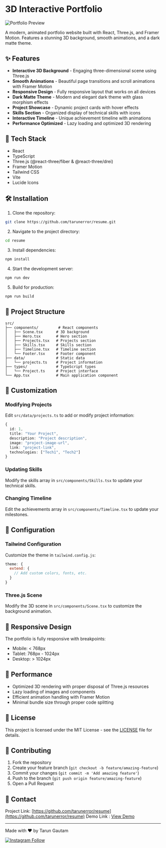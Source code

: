 # 3D Interactive Portfolio

![Portfolio Preview](https://images.unsplash.com/photo-1607799279861-4dd421887fb3?auto=format&fit=crop&q=80&w=1200)

A modern, animated portfolio website built with React, Three.js, and Framer Motion. Features a stunning 3D background, smooth animations, and a dark matte theme.

## ✨ Features

- **Interactive 3D Background** - Engaging three-dimensional scene using Three.js
- **Smooth Animations** - Beautiful page transitions and scroll animations with Framer Motion
- **Responsive Design** - Fully responsive layout that works on all devices
- **Dark Matte Theme** - Modern and elegant dark theme with glass morphism effects
- **Project Showcase** - Dynamic project cards with hover effects
- **Skills Section** - Organized display of technical skills with icons
- **Interactive Timeline** - Unique achievement timeline with animations
- **Performance Optimized** - Lazy loading and optimized 3D rendering

## 🚀 Tech Stack

- React
- TypeScript
- Three.js (@react-three/fiber & @react-three/drei)
- Framer Motion
- Tailwind CSS
- Vite
- Lucide Icons

## 🛠️ Installation

1. Clone the repository:
```bash
git clone https://github.com/tarunerror/resume.git
```

2. Navigate to the project directory:
```bash
cd resume
```

3. Install dependencies:
```bash
npm install
```

4. Start the development server:
```bash
npm run dev
```

5. Build for production:
```bash
npm run build
```

## 📁 Project Structure

```
src/
├── components/         # React components
│   ├── Scene.tsx      # 3D background
│   ├── Hero.tsx       # Hero section
│   ├── Projects.tsx   # Projects section
│   ├── Skills.tsx     # Skills section
│   ├── Timeline.tsx   # Timeline section
│   └── Footer.tsx     # Footer component
├── data/              # Static data
│   └── projects.ts    # Project information
├── types/             # TypeScript types
│   └── Project.ts     # Project interface
└── App.tsx            # Main application component
```

## 🎨 Customization

### Modifying Projects
Edit `src/data/projects.ts` to add or modify project information:

```typescript
{
  id: 1,
  title: "Your Project",
  description: "Project description",
  image: "project-image-url",
  link: "project-link",
  technologies: ["Tech1", "Tech2"]
}
```

### Updating Skills
Modify the skills array in `src/components/Skills.tsx` to update your technical skills.

### Changing Timeline
Edit the achievements array in `src/components/Timeline.tsx` to update your milestones.

## 🔧 Configuration

### Tailwind Configuration
Customize the theme in `tailwind.config.js`:

```javascript
theme: {
  extend: {
    // Add custom colors, fonts, etc.
  }
}
```

### Three.js Scene
Modify the 3D scene in `src/components/Scene.tsx` to customize the background animation.

## 📱 Responsive Design

The portfolio is fully responsive with breakpoints:
- Mobile: < 768px
- Tablet: 768px - 1024px
- Desktop: > 1024px

## 🚀 Performance

- Optimized 3D rendering with proper disposal of Three.js resources
- Lazy loading of images and components
- Efficient animation handling with Framer Motion
- Minimal bundle size through proper code splitting

## 📄 License

This project is licensed under the MIT License - see the [LICENSE](LICENSE) file for details.

## 🤝 Contributing

1. Fork the repository
2. Create your feature branch (`git checkout -b feature/amazing-feature`)
3. Commit your changes (`git commit -m 'Add amazing feature'`)
4. Push to the branch (`git push origin feature/amazing-feature`)
5. Open a Pull Request

## 📧 Contact

Project Link: [https://github.com/tarunerror/resume](https://github.com/tarunerror/resume)
Demo Link : [View Demo](https://tarungautam.tech)

---

Made with ❤️ by Tarun Gautam

<a href="https://instagram.com/tan.error">
    <img src="https://img.shields.io/badge/Follow-%40tan.error-ff69b4?style=social&logo=instagram" alt="Instagram Follow">
</a>
